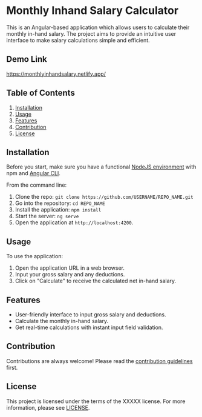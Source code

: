 # Monthly Inhand Salary Calculator

This is an Angular-based application which allows users to calculate their monthly in-hand salary. The project aims to provide an intuitive user interface to make salary calculations simple and efficient.

## Demo Link <br>
https://monthlyinhandsalary.netlify.app/

## Table of Contents

1. [Installation](#installation)
2. [Usage](#usage)
3. [Features](#features)
4. [Contribution](#contribution)
5. [License](#license)

## Installation

Before you start, make sure you have a functional [NodeJS environment](https://nodejs.org/en/download/) with npm and [Angular CLI](https://cli.angular.io/). 

From the command line:

1. Clone the repo: `git clone https://github.com/USERNAME/REPO_NAME.git`
2. Go into the repository: `cd REPO_NAME`
3. Install the application: `npm install`
4. Start the server: `ng serve`
5. Open the application at `http://localhost:4200`.

## Usage

To use the application:

1. Open the application URL in a web browser.
2. Input your gross salary and any deductions.
3. Click on "Calculate" to receive the calculated net in-hand salary.

## Features

- User-friendly interface to input gross salary and deductions.
- Calculate the monthly in-hand salary.
- Get real-time calculations with instant input field validation.

## Contribution

Contributions are always welcome! Please read the [contribution guidelines](CONTRIBUTING.md) first.

## License

This project is licensed under the terms of the XXXXX license. For more information, please see [LICENSE](LICENSE.md).
